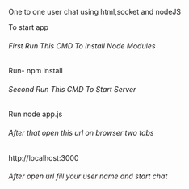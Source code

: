 One to one user chat using html,socket and nodeJS


To start app
###### First Run This CMD To Install Node Modules
Run- npm install 

###### Second Run This CMD To Start Server
Run node app.js

###### After that open this url on  browser two tabs
http://localhost:3000

###### After open url fill your user name and start chat
